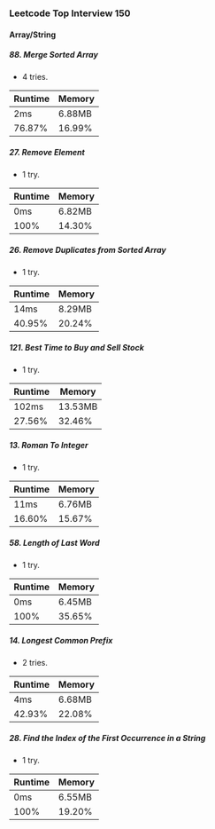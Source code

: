 ### Leetcode Top Interview 150

#### Array/String

##### 88. Merge Sorted Array
 - 4 tries.

|Runtime|Memory|
|-|-|
|2ms|6.88MB|
|76.87%|16.99%|

##### 27. Remove Element
 - 1 try.

|Runtime|Memory|
|-|-|
|0ms|6.82MB|
|100%|14.30%|

##### 26. Remove Duplicates from Sorted Array
 - 1 try.

|Runtime|Memory|
|-|-|
|14ms|8.29MB|
|40.95%|20.24%|

##### 121. Best Time to Buy and Sell Stock
- 1 try.

|Runtime|Memory|
|-|-|
|102ms|13.53MB|
|27.56%|32.46%|

##### 13. Roman To Integer
- 1 try.

|Runtime|Memory|
|-|-|
|11ms|6.76MB|
|16.60%|15.67%|

##### 58. Length of Last Word
- 1 try.

|Runtime|Memory|
|-|-|
|0ms|6.45MB|
|100%|35.65%|

##### 14. Longest Common Prefix
- 2 tries.

|Runtime|Memory|
|-|-|
|4ms|6.68MB|
|42.93%|22.08%|

##### 28. Find the Index of the First Occurrence in a String
- 1 try.

|Runtime|Memory|
|-|-|
|0ms|6.55MB|
|100%|19.20%|

